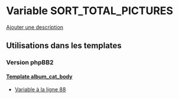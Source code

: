 # Variable SORT_TOTAL_PICTURES
[Ajouter une description](https://fa-tvars.appspot.com/var/SORT_TOTAL_PICTURES)

## Utilisations dans les templates

### Version phpBB2

#### [Template album_cat_body](subsilver/album_cat_body.md)
* [Variable &agrave; la ligne 88](../subsilver/album_cat_body.tpl#L88)